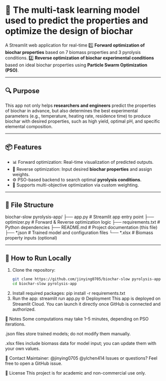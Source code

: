 # 🌱 The multi-task learning model used to predict the properties and optimize the design of biochar

A Streamlit web application for real-time
1️⃣ **Forward optimization of biochar properties** based on 7 biomass properties and 3 pyrolysis conditions.
2️⃣ **Reverse optimization of biochar experimental conditions** based on ideal biochar properties using **Particle Swarm Optimization (PSO)**.

---

## 🔍 Purpose

This app not only helps **researchers and engineers** predict the properties of biochar in advance, but also determines the best experimental parameters (e.g., temperature, heating rate, residence time) to produce biochar with desired properties, such as high yield, optimal pH, and specific elemental composition.

---

## 📦 Features

- 📊 Forward optimization: Real-time visualization of predicted outputs.
- 🔁 Reverse optimization: Input desired **biochar properties** and assign weights.
- ⚙️ PSO-based backend to search optimal **pyrolysis conditions**.
- 🧠 Supports multi-objective optimization via custom weighting.

---

## 📂 File Structure

biochar-slow pyrolysis-app/
├── app.py # Streamlit app entry point
├── optimizer.py # Forward & Reverse optimization logic
├── requirements.txt # Python dependencies
├── README.md # Project documentation (this file)
├── *.json # Trained model and configuration files
└── *.xlsx # Biomass property inputs (optional)

---

## 🚀 How to Run Locally

1. Clone the repository:
   ```bash
   git clone https://github.com/jinying0705/biochar-slow pyrolysis-app.git
   cd biochar-slow pyrolysis-app
2. Install required packages:
   pip install -r requirements.txt
3. Run the app:
   streamlit run app.py
🌐 Deployment
This app is deployed on Streamlit Cloud.
You can launch it directly once GitHub is connected and authorized.

🧠 Notes
Some computations may take 1–5 minutes, depending on PSO iterations.

.json files store trained models; do not modify them manually.

.xlsx files include biomass data for model input; you can update them with your own values.

📮 Contact
Maintainer: @jinying0705 @ylchen414
Issues or questions? Feel free to open a GitHub issue.

📜 License
This project is for academic and non-commercial use only.

